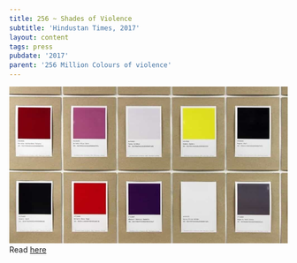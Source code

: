 ```yaml
---
title: 256 ~ Shades of Violence
subtitle: 'Hindustan Times, 2017'
layout: content
tags: press
pubdate: '2017'
parent: '256 Million Colours of violence'
---
```

![](/static/img-d/hindustan-times_256millcov_02.jpg)
Read [here](https://www.hindustantimes.com/art-and-culture/an-art-project-explores-the-association-between-colours-and-violence/story-LPrlyH49KN9d2zjDwjlImO.html)
